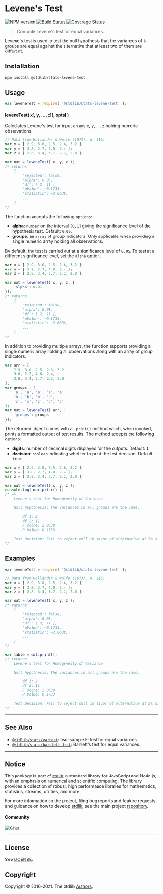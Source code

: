 <!--

@license Apache-2.0

Copyright (c) 2021 The Stdlib Authors.

Licensed under the Apache License, Version 2.0 (the "License");
you may not use this file except in compliance with the License.
You may obtain a copy of the License at

   http://www.apache.org/licenses/LICENSE-2.0

Unless required by applicable law or agreed to in writing, software
distributed under the License is distributed on an "AS IS" BASIS,
WITHOUT WARRANTIES OR CONDITIONS OF ANY KIND, either express or implied.
See the License for the specific language governing permissions and
limitations under the License.

-->

# Levene's Test

[![NPM version][npm-image]][npm-url] [![Build Status][test-image]][test-url] [![Coverage Status][coverage-image]][coverage-url] <!-- [![dependencies][dependencies-image]][dependencies-url] -->

> Compute Levene's test for equal variances.

<section class="intro">

Levene's test is used to test the null hypothesis that the variances of `k` groups are equal against the alternative that at least two of them are different.

</section>

<!-- /.intro -->

<section class="installation">

## Installation

```bash
npm install @stdlib/stats-levene-test
```

</section>

<section class="usage">

## Usage

```javascript
var leveneTest = require( '@stdlib/stats-levene-test' );
```

#### leveneTest( x\[, y, ..., z]\[, opts] )

Calculates Levene's test for input arrays `x`, `y`, ..., `z` holding numeric observations. 

```javascript
// Data from Hollander & Wolfe (1973), p. 116:
var x = [ 2.9, 3.0, 2.5, 2.6, 3.2 ];
var y = [ 3.8, 2.7, 4.0, 2.4 ];
var z = [ 2.8, 3.4, 3.7, 2.2, 2.0 ];

var out = leveneTest( x, y, z );
/* returns
    {
        'rejected': false,
        'alpha': 0.05,
        'df': [ 2, 11 ],
        'pValue': ~0.1733,
        'statistic': ~2.0638,
        ...
    }
*/
```

The function accepts the following `options`:

-   **alpha**: `number` on the interval `[0,1]` giving the significance level of the hypothesis test. Default: `0.05`.
-   **groups**: an `array` of group indicators. Only applicable when providing a single numeric array holding all observations.

By default, the test is carried out at a significance level of `0.05`. To test at a different significance level, set the `alpha` option.

```javascript
var x = [ 2.9, 3.0, 2.5, 2.6, 3.2 ];
var y = [ 3.8, 2.7, 4.0, 2.4 ];
var z = [ 2.8, 3.4, 3.7, 2.2, 2.0 ];

var out = leveneTest( x, y, z, {
    'alpha': 0.01
});
/* returns
    {
        'rejected': false,
        'alpha': 0.01,
        'df': [ 2, 11 ],
        'pValue': ~0.1733,
        'statistic': ~2.0638,
        ...
    }
*/
```

In addition to providing multiple arrays, the function supports providing a single numeric array holding all observations along with an array of group indicators.

<!-- eslint-disable array-element-newline -->

```javascript
var arr = [
    2.9, 3.0, 2.5, 2.6, 3.2,
    3.8, 2.7, 4.0, 2.4,
    2.8, 3.4, 3.7, 2.2, 2.0
];
var groups = [
    'a', 'a', 'a', 'a', 'a',
    'b', 'b', 'b', 'b',
    'c', 'c', 'c', 'c', 'c'
];
var out = leveneTest( arr, {
    'groups': groups
});
```

The returned object comes with a `.print()` method which, when invoked, prints a formatted output of test results. The method accepts the following options:

-   **digits**: number of decimal digits displayed for the outputs. Default: `4`.
-   **decision**: `boolean` indicating whether to print the test decision. Default: `true`.

```javascript
var x = [ 2.9, 3.0, 2.5, 2.6, 3.2 ];
var y = [ 3.8, 2.7, 4.0, 2.4 ];
var z = [ 2.8, 3.4, 3.7, 2.2, 2.0 ];

var out = leveneTest( x, y, z );
console.log( out.print() );
/* =>
    Levene's test for Homogeneity of Variance

    Null hypothesis: The variances in all groups are the same.

        df 1: 2
        df 2: 11
        F score: 2.0638
        P Value: 0.1733

    Test Decision: Fail to reject null in favor of alternative at 5% significance level
*/
```

</section>

<!-- /.usage -->

<section class="examples">

## Examples

<!-- eslint no-undef: "error" -->

```javascript
var leveneTest = require( '@stdlib/stats-levene-test' );

// Data from Hollander & Wolfe (1973), p. 116:
var x = [ 2.9, 3.0, 2.5, 2.6, 3.2 ];
var y = [ 3.8, 2.7, 4.0, 2.4 ];
var z = [ 2.8, 3.4, 3.7, 2.2, 2.0 ];

var out = leveneTest( x, y, z );
/* returns
    {
        'rejected': false,
        'alpha': 0.05,
        'df': [ 2, 11 ],
        'pValue': ~0.1733,
        'statistic': ~2.0638,
        ...
    }
*/

var table = out.print();
/* returns
    Levene's test for Homogeneity of Variance

    Null hypothesis: The variances in all groups are the same.

        df 1: 2
        df 2: 11
        F score: 2.0638
        P Value: 0.1733

    Test Decision: Fail to reject null in favor of alternative at 5% significance level
*/
```

</section>

<!-- /.examples -->

<section class="references">

</section>

<!-- /.references -->

<!-- Section for related `stdlib` packages. Do not manually edit this section, as it is automatically populated. -->

<section class="related">

* * *

## See Also

-   <span class="package-name">[`@stdlib/stats/vartest`][@stdlib/stats/vartest]</span><span class="delimiter">: </span><span class="description">two-sample F-test for equal variances</span>
-   <span class="package-name">[`@stdlib/stats/bartlett-test`][@stdlib/stats/bartlett-test]</span><span class="delimiter">: </span><span class="description">Bartlett’s test for equal variances.</span>

</section>

<!-- /.related -->

<!-- Section for all links. Make sure to keep an empty line after the `section` element and another before the `/section` close. -->


<section class="main-repo" >

* * *

## Notice

This package is part of [stdlib][stdlib], a standard library for JavaScript and Node.js, with an emphasis on numerical and scientific computing. The library provides a collection of robust, high performance libraries for mathematics, statistics, streams, utilities, and more.

For more information on the project, filing bug reports and feature requests, and guidance on how to develop [stdlib][stdlib], see the main project [repository][stdlib].

#### Community

[![Chat][chat-image]][chat-url]

---

## License

See [LICENSE][stdlib-license].


## Copyright

Copyright &copy; 2016-2021. The Stdlib [Authors][stdlib-authors].

</section>

<!-- /.stdlib -->

<!-- Section for all links. Make sure to keep an empty line after the `section` element and another before the `/section` close. -->

<section class="links">

[npm-image]: http://img.shields.io/npm/v/@stdlib/stats-levene-test.svg
[npm-url]: https://npmjs.org/package/@stdlib/stats-levene-test

[test-image]: https://github.com/stdlib-js/stats-levene-test/actions/workflows/test.yml/badge.svg
[test-url]: https://github.com/stdlib-js/stats-levene-test/actions/workflows/test.yml

[coverage-image]: https://img.shields.io/codecov/c/github/stdlib-js/stats-levene-test/main.svg
[coverage-url]: https://codecov.io/github/stdlib-js/stats-levene-test?branch=main

<!--

[dependencies-image]: https://img.shields.io/david/stdlib-js/stats-levene-test.svg
[dependencies-url]: https://david-dm.org/stdlib-js/stats-levene-test/main

-->

[chat-image]: https://img.shields.io/gitter/room/stdlib-js/stdlib.svg
[chat-url]: https://gitter.im/stdlib-js/stdlib/

[stdlib]: https://github.com/stdlib-js/stdlib

[stdlib-authors]: https://github.com/stdlib-js/stdlib/graphs/contributors

[stdlib-license]: https://raw.githubusercontent.com/stdlib-js/stats-levene-test/main/LICENSE

<!-- <related-links> -->

[@stdlib/stats/vartest]: https://github.com/stdlib-js/stats-vartest

[@stdlib/stats/bartlett-test]: https://github.com/stdlib-js/stats-bartlett-test

<!-- </related-links> -->

</section>

<!-- /.links -->
